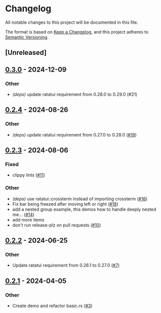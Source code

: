 # Changelog
All notable changes to this project will be documented in this file.

The format is based on [Keep a Changelog](https://keepachangelog.com/en/1.0.0/),
and this project adheres to [Semantic Versioning](https://semver.org/spec/v2.0.0.html).

## [Unreleased]

## [0.3.0](https://github.com/shuoli84/tui-menu/compare/v0.2.4...v0.3.0) - 2024-12-09

### Other

- *(deps)* update ratatui requirement from 0.28.0 to 0.29.0 (#21)

## [0.2.4](https://github.com/shuoli84/tui-menu/compare/v0.2.3...v0.2.4) - 2024-08-26

### Other
- *(deps)* update ratatui requirement from 0.27.0 to 0.28.0 ([#19](https://github.com/shuoli84/tui-menu/pull/19))

## [0.2.3](https://github.com/shuoli84/tui-menu/compare/v0.2.2...v0.2.3) - 2024-08-06

### Fixed
- clippy lints ([#11](https://github.com/shuoli84/tui-menu/pull/11))

### Other
- *(deps)* use ratatui::crossterm instead of importing crossterm ([#16](https://github.com/shuoli84/tui-menu/pull/16))
- Fix bar being freezed after moving left or right ([#18](https://github.com/shuoli84/tui-menu/pull/18))
- add a nested group example, this demos how to handle deeply nested me… ([#14](https://github.com/shuoli84/tui-menu/pull/14))
- add more items
- don't run release-plz on pull requests ([#10](https://github.com/shuoli84/tui-menu/pull/10))

## [0.2.2](https://github.com/shuoli84/tui-menu/compare/v0.2.1...v0.2.2) - 2024-06-25

### Other
- Update ratatui requirement from 0.26.1 to 0.27.0 ([#7](https://github.com/shuoli84/tui-menu/pull/7))

## [0.2.1](https://github.com/shuoli84/tui-menu/compare/v0.2.0...v0.2.1) - 2024-04-05

### Other
- Create demo and refactor basic.rs ([#3](https://github.com/shuoli84/tui-menu/pull/3))

